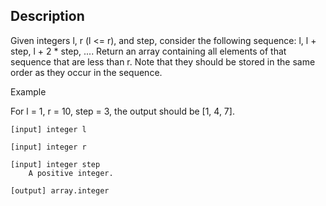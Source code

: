 ## Description
Given integers l, r (l <= r), and step, consider the following sequence: l, l + step, l + 2 * step, .... Return an array containing all elements of that sequence that are less than r. Note that they should be stored in the same order as they occur in the sequence.

Example

For l = 1, r = 10, step = 3, the output should be [1, 4, 7].

    [input] integer l

    [input] integer r

    [input] integer step
        A positive integer.

    [output] array.integer
